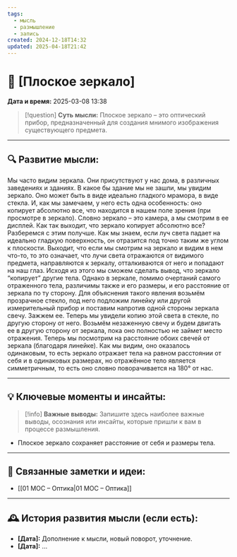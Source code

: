 ```yaml
---
tags:
  - мысль
  - размышление
  - запись
created: 2024-12-18T14:32
updated: 2025-04-18T21:42
---
```


# 💭  [Плоское зеркало]

**Дата и время:** 2025-03-08 13:38

> [!question] **Суть мысли:**
> Плоское зеркало – это оптический прибор, предназначенный для создания мнимого изображения существующего предмета.

---

## 🔍 Развитие мысли:

Мы часто видим зеркала. Они присутствуют у нас дома, в различных заведениях и зданиях. В какое бы здание мы не зашли, мы увидим зеркало. Оно может быть в виде идеально гладкого мрамора, в виде стекла. И, как мы замечаем, у него есть одна особенность: оно копирует абсолютно все, что находится в нашем поле зрения (при просмотре в зеркало). Словно зеркало – это камера, а мы смотрим в ее дисплей. Как так выходит, что зеркало копирует абсолютно все? Разберемся с этим получше. 
Как мы знаем, если луч света падает на идеально гладкую поверхность, он отразится под точно таким же углом к плоскости. Выходит, что если мы смотрим на зеркало и видим в нем что-то, то это означает, что лучи света отражаются от видимого предмета, направляются к зеркалу, отталкиваются от него и попадают на наш глаз. Исходя из этого мы сможем сделать вывод, что зеркало “копирует” другие тела. 
Однако в зеркале, помимо очертаний самого отраженного тела, различимы также и его размеры, и его расстояние от зеркала по ту сторону. Для объяснения такого явления возьмём прозрачное стекло, под него подложим линейку или другой измерительный прибор и поставим напротив одной стороны зеркала свечу. Зажжем ее. Теперь мы увидели копию этой света в стекле, по другую сторону от него. Возьмём незаженную свечу и будем двигать ее в другую сторону от зеркала, пока оно полностью не займет место отражения. Теперь мы посмотрим на расстояние обоих свечей от зеркала (благодаря линейке). Как мы видим, оно оказалось одинаковым, то есть зеркало отражает тела на равном расстоянии от себя и в одинаковых размерах, но отражённое тело является симметричным, то есть оно словно поворачивается на 180° от нас.

---

## 💡 Ключевые моменты и инсайты:

> [!info] **Важные выводы:**
> Запишите здесь наиболее важные выводы, осознания или инсайты, которые пришли к вам в процессе размышления.

- Плоское зеркало сохраняет расстояние от себя и размеры тела.

---

## 🔄 Связанные заметки и идеи:

- [[01 МОС – Оптика|01 МОС – Оптика]]

---

## 🕰️ История развития мысли (если есть):

* **[Дата]:**  Дополнение к мысли, новый поворот, уточнение.
* **[Дата]:**  ...